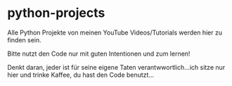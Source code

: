 # python-projects
Alle Python Projekte von meinen YouTube Videos/Tutorials werden hier zu finden sein.

Bitte nutzt den Code nur mit guten Intentionen und zum lernen!

Denkt daran, jeder ist für seine eigene Taten verantwwortlich...ich sitze nur hier und trinke Kaffee, du hast den Code benutzt...
